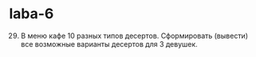 # laba-6
29. В меню кафе 10 разных типов десертов. Сформировать (вывести) все возможные варианты десертов для 3 девушек.
